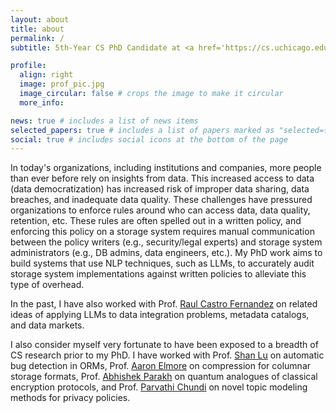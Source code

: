 ```yaml
---
layout: about
title: about
permalink: /
subtitle: 5th-Year CS PhD Candidate at <a href='https://cs.uchicago.edu/'>The University of Chicago</a>. Advised by <a href='https://sanjayk.io/'>Sanjay Krishnan</a>.

profile:
  align: right
  image: prof_pic.jpg
  image_circular: false # crops the image to make it circular
  more_info: 

news: true # includes a list of news items
selected_papers: true # includes a list of papers marked as "selected={true}"
social: true # includes social icons at the bottom of the page
---
```


In today's organizations, including institutions and companies, more people than ever before rely on insights from data. This increased access to data (data democratization) has increased risk of improper data sharing, data breaches, and inadequate data quality. These challenges have pressured organizations to enforce rules around who can access data, data quality, retention, etc. These rules are often spelled out in a written policy, and enforcing this policy on a storage system requires manual communication between the policy writers (e.g., security/legal experts) and storage system administrators (e.g., DB admins, data engineers, etc.). My PhD work aims to build systems that use NLP techniques, such as LLMs, to accurately audit storage system implementations against written policies to alleviate this type of overhead.

In the past, I have also worked with Prof. <a href='http://raulcastrofernandez.com/'>Raul Castro Fernandez</a> on related ideas of applying LLMs to data integration problems, metadata catalogs, and data markets.

I also consider myself very fortunate to have been exposed to a breadth of CS research prior to my PhD. I have worked with Prof. <a href='https://people.cs.uchicago.edu/~shanlu/'>Shan Lu</a> on automatic bug detection in ORMs, Prof. <a href='http://people.cs.uchicago.edu/~aelmore/'>Aaron Elmore</a> on compression for columnar storage formats, Prof. <a href='https://sites.google.com/site/abhishekparakh/'>Abhishek Parakh</a> on quantum analogues of classical encryption protocols, and Prof. <a href='https://www.unomaha.edu/college-of-information-science-and-technology/about/faculty-staff/parvathi-chundi.php'>Parvathi Chundi</a> on novel topic modeling methods for privacy policies.
